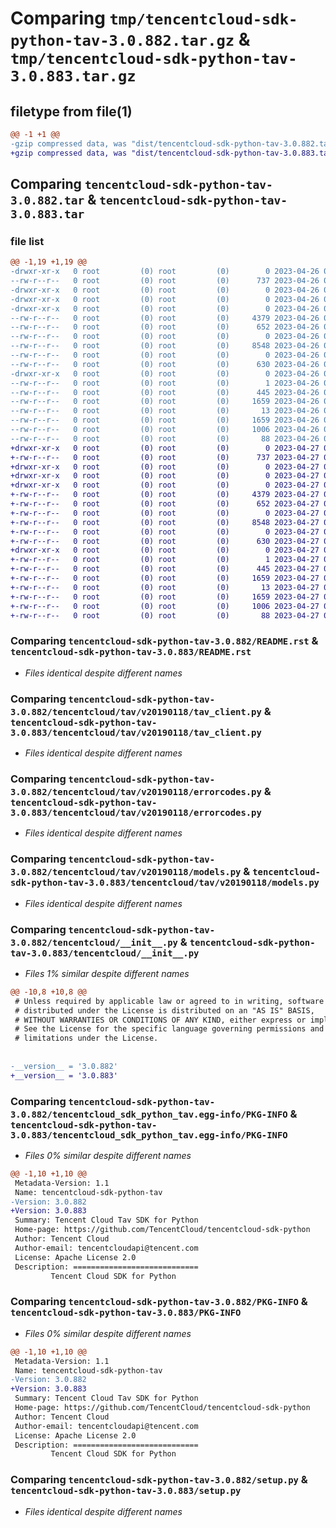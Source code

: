 # Comparing `tmp/tencentcloud-sdk-python-tav-3.0.882.tar.gz` & `tmp/tencentcloud-sdk-python-tav-3.0.883.tar.gz`

## filetype from file(1)

```diff
@@ -1 +1 @@
-gzip compressed data, was "dist/tencentcloud-sdk-python-tav-3.0.882.tar", last modified: Wed Apr 26 03:46:28 2023, max compression
+gzip compressed data, was "dist/tencentcloud-sdk-python-tav-3.0.883.tar", last modified: Thu Apr 27 00:52:14 2023, max compression
```

## Comparing `tencentcloud-sdk-python-tav-3.0.882.tar` & `tencentcloud-sdk-python-tav-3.0.883.tar`

### file list

```diff
@@ -1,19 +1,19 @@
-drwxr-xr-x   0 root         (0) root         (0)        0 2023-04-26 03:46:28.000000 tencentcloud-sdk-python-tav-3.0.882/
--rw-r--r--   0 root         (0) root         (0)      737 2023-04-26 03:46:28.000000 tencentcloud-sdk-python-tav-3.0.882/README.rst
-drwxr-xr-x   0 root         (0) root         (0)        0 2023-04-26 03:46:28.000000 tencentcloud-sdk-python-tav-3.0.882/tencentcloud/
-drwxr-xr-x   0 root         (0) root         (0)        0 2023-04-26 03:46:28.000000 tencentcloud-sdk-python-tav-3.0.882/tencentcloud/tav/
-drwxr-xr-x   0 root         (0) root         (0)        0 2023-04-26 03:46:28.000000 tencentcloud-sdk-python-tav-3.0.882/tencentcloud/tav/v20190118/
--rw-r--r--   0 root         (0) root         (0)     4379 2023-04-26 03:46:28.000000 tencentcloud-sdk-python-tav-3.0.882/tencentcloud/tav/v20190118/tav_client.py
--rw-r--r--   0 root         (0) root         (0)      652 2023-04-26 03:46:28.000000 tencentcloud-sdk-python-tav-3.0.882/tencentcloud/tav/v20190118/errorcodes.py
--rw-r--r--   0 root         (0) root         (0)        0 2023-04-26 03:46:28.000000 tencentcloud-sdk-python-tav-3.0.882/tencentcloud/tav/v20190118/__init__.py
--rw-r--r--   0 root         (0) root         (0)     8548 2023-04-26 03:46:28.000000 tencentcloud-sdk-python-tav-3.0.882/tencentcloud/tav/v20190118/models.py
--rw-r--r--   0 root         (0) root         (0)        0 2023-04-26 03:46:28.000000 tencentcloud-sdk-python-tav-3.0.882/tencentcloud/tav/__init__.py
--rw-r--r--   0 root         (0) root         (0)      630 2023-04-26 03:46:28.000000 tencentcloud-sdk-python-tav-3.0.882/tencentcloud/__init__.py
-drwxr-xr-x   0 root         (0) root         (0)        0 2023-04-26 03:46:28.000000 tencentcloud-sdk-python-tav-3.0.882/tencentcloud_sdk_python_tav.egg-info/
--rw-r--r--   0 root         (0) root         (0)        1 2023-04-26 03:46:28.000000 tencentcloud-sdk-python-tav-3.0.882/tencentcloud_sdk_python_tav.egg-info/dependency_links.txt
--rw-r--r--   0 root         (0) root         (0)      445 2023-04-26 03:46:28.000000 tencentcloud-sdk-python-tav-3.0.882/tencentcloud_sdk_python_tav.egg-info/SOURCES.txt
--rw-r--r--   0 root         (0) root         (0)     1659 2023-04-26 03:46:28.000000 tencentcloud-sdk-python-tav-3.0.882/tencentcloud_sdk_python_tav.egg-info/PKG-INFO
--rw-r--r--   0 root         (0) root         (0)       13 2023-04-26 03:46:28.000000 tencentcloud-sdk-python-tav-3.0.882/tencentcloud_sdk_python_tav.egg-info/top_level.txt
--rw-r--r--   0 root         (0) root         (0)     1659 2023-04-26 03:46:28.000000 tencentcloud-sdk-python-tav-3.0.882/PKG-INFO
--rw-r--r--   0 root         (0) root         (0)     1006 2023-04-26 03:46:28.000000 tencentcloud-sdk-python-tav-3.0.882/setup.py
--rw-r--r--   0 root         (0) root         (0)       88 2023-04-26 03:46:28.000000 tencentcloud-sdk-python-tav-3.0.882/setup.cfg
+drwxr-xr-x   0 root         (0) root         (0)        0 2023-04-27 00:52:14.000000 tencentcloud-sdk-python-tav-3.0.883/
+-rw-r--r--   0 root         (0) root         (0)      737 2023-04-27 00:52:14.000000 tencentcloud-sdk-python-tav-3.0.883/README.rst
+drwxr-xr-x   0 root         (0) root         (0)        0 2023-04-27 00:52:14.000000 tencentcloud-sdk-python-tav-3.0.883/tencentcloud/
+drwxr-xr-x   0 root         (0) root         (0)        0 2023-04-27 00:52:14.000000 tencentcloud-sdk-python-tav-3.0.883/tencentcloud/tav/
+drwxr-xr-x   0 root         (0) root         (0)        0 2023-04-27 00:52:14.000000 tencentcloud-sdk-python-tav-3.0.883/tencentcloud/tav/v20190118/
+-rw-r--r--   0 root         (0) root         (0)     4379 2023-04-27 00:52:14.000000 tencentcloud-sdk-python-tav-3.0.883/tencentcloud/tav/v20190118/tav_client.py
+-rw-r--r--   0 root         (0) root         (0)      652 2023-04-27 00:52:14.000000 tencentcloud-sdk-python-tav-3.0.883/tencentcloud/tav/v20190118/errorcodes.py
+-rw-r--r--   0 root         (0) root         (0)        0 2023-04-27 00:52:14.000000 tencentcloud-sdk-python-tav-3.0.883/tencentcloud/tav/v20190118/__init__.py
+-rw-r--r--   0 root         (0) root         (0)     8548 2023-04-27 00:52:14.000000 tencentcloud-sdk-python-tav-3.0.883/tencentcloud/tav/v20190118/models.py
+-rw-r--r--   0 root         (0) root         (0)        0 2023-04-27 00:52:14.000000 tencentcloud-sdk-python-tav-3.0.883/tencentcloud/tav/__init__.py
+-rw-r--r--   0 root         (0) root         (0)      630 2023-04-27 00:52:14.000000 tencentcloud-sdk-python-tav-3.0.883/tencentcloud/__init__.py
+drwxr-xr-x   0 root         (0) root         (0)        0 2023-04-27 00:52:14.000000 tencentcloud-sdk-python-tav-3.0.883/tencentcloud_sdk_python_tav.egg-info/
+-rw-r--r--   0 root         (0) root         (0)        1 2023-04-27 00:52:14.000000 tencentcloud-sdk-python-tav-3.0.883/tencentcloud_sdk_python_tav.egg-info/dependency_links.txt
+-rw-r--r--   0 root         (0) root         (0)      445 2023-04-27 00:52:14.000000 tencentcloud-sdk-python-tav-3.0.883/tencentcloud_sdk_python_tav.egg-info/SOURCES.txt
+-rw-r--r--   0 root         (0) root         (0)     1659 2023-04-27 00:52:14.000000 tencentcloud-sdk-python-tav-3.0.883/tencentcloud_sdk_python_tav.egg-info/PKG-INFO
+-rw-r--r--   0 root         (0) root         (0)       13 2023-04-27 00:52:14.000000 tencentcloud-sdk-python-tav-3.0.883/tencentcloud_sdk_python_tav.egg-info/top_level.txt
+-rw-r--r--   0 root         (0) root         (0)     1659 2023-04-27 00:52:14.000000 tencentcloud-sdk-python-tav-3.0.883/PKG-INFO
+-rw-r--r--   0 root         (0) root         (0)     1006 2023-04-27 00:52:14.000000 tencentcloud-sdk-python-tav-3.0.883/setup.py
+-rw-r--r--   0 root         (0) root         (0)       88 2023-04-27 00:52:14.000000 tencentcloud-sdk-python-tav-3.0.883/setup.cfg
```

### Comparing `tencentcloud-sdk-python-tav-3.0.882/README.rst` & `tencentcloud-sdk-python-tav-3.0.883/README.rst`

 * *Files identical despite different names*

### Comparing `tencentcloud-sdk-python-tav-3.0.882/tencentcloud/tav/v20190118/tav_client.py` & `tencentcloud-sdk-python-tav-3.0.883/tencentcloud/tav/v20190118/tav_client.py`

 * *Files identical despite different names*

### Comparing `tencentcloud-sdk-python-tav-3.0.882/tencentcloud/tav/v20190118/errorcodes.py` & `tencentcloud-sdk-python-tav-3.0.883/tencentcloud/tav/v20190118/errorcodes.py`

 * *Files identical despite different names*

### Comparing `tencentcloud-sdk-python-tav-3.0.882/tencentcloud/tav/v20190118/models.py` & `tencentcloud-sdk-python-tav-3.0.883/tencentcloud/tav/v20190118/models.py`

 * *Files identical despite different names*

### Comparing `tencentcloud-sdk-python-tav-3.0.882/tencentcloud/__init__.py` & `tencentcloud-sdk-python-tav-3.0.883/tencentcloud/__init__.py`

 * *Files 1% similar despite different names*

```diff
@@ -10,8 +10,8 @@
 # Unless required by applicable law or agreed to in writing, software
 # distributed under the License is distributed on an "AS IS" BASIS,
 # WITHOUT WARRANTIES OR CONDITIONS OF ANY KIND, either express or implied.
 # See the License for the specific language governing permissions and
 # limitations under the License.
 
 
-__version__ = '3.0.882'
+__version__ = '3.0.883'
```

### Comparing `tencentcloud-sdk-python-tav-3.0.882/tencentcloud_sdk_python_tav.egg-info/PKG-INFO` & `tencentcloud-sdk-python-tav-3.0.883/tencentcloud_sdk_python_tav.egg-info/PKG-INFO`

 * *Files 0% similar despite different names*

```diff
@@ -1,10 +1,10 @@
 Metadata-Version: 1.1
 Name: tencentcloud-sdk-python-tav
-Version: 3.0.882
+Version: 3.0.883
 Summary: Tencent Cloud Tav SDK for Python
 Home-page: https://github.com/TencentCloud/tencentcloud-sdk-python
 Author: Tencent Cloud
 Author-email: tencentcloudapi@tencent.com
 License: Apache License 2.0
 Description: ============================
         Tencent Cloud SDK for Python
```

### Comparing `tencentcloud-sdk-python-tav-3.0.882/PKG-INFO` & `tencentcloud-sdk-python-tav-3.0.883/PKG-INFO`

 * *Files 0% similar despite different names*

```diff
@@ -1,10 +1,10 @@
 Metadata-Version: 1.1
 Name: tencentcloud-sdk-python-tav
-Version: 3.0.882
+Version: 3.0.883
 Summary: Tencent Cloud Tav SDK for Python
 Home-page: https://github.com/TencentCloud/tencentcloud-sdk-python
 Author: Tencent Cloud
 Author-email: tencentcloudapi@tencent.com
 License: Apache License 2.0
 Description: ============================
         Tencent Cloud SDK for Python
```

### Comparing `tencentcloud-sdk-python-tav-3.0.882/setup.py` & `tencentcloud-sdk-python-tav-3.0.883/setup.py`

 * *Files identical despite different names*

